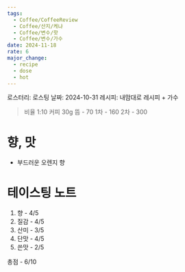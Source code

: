 ```yaml
---
tags:
  - Coffee/CoffeeReview
  - Coffee/산지/케냐
  - Coffee/변수/핫
  - Coffee/변수/가수
date: 2024-11-18
rate: 6
major_change:
  - recipe
  - dose
  - hot
---
```

로스터리: 
로스팅 날짜: 2024-10-31
레시피: 내맘대로 레시피 + 가수
> 비율 1:10
> 커피 30g
> 뜸 - 70
> 1차 - 160
> 2차 - 300
# 향, 맛
- 부드러운 오렌지 향
# 테이스팅 노트
1. 향 - 4/5
2. 질감 - 4/5
3. 산미 - 3/5
4. 단맛 - 4/5
5. 쓴맛 - 2/5

총점 - 6/10